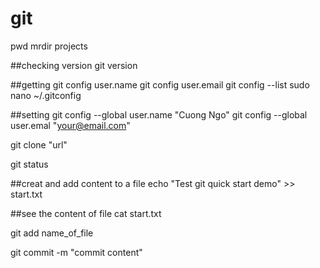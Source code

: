 # git



pwd
mrdir projects

##checking version
git version

##getting
git config user.name
git config user.email
git config --list
sudo nano ~/.gitconfig

##setting
git config --global user.name "Cuong Ngo"
git config --global user.emal "your@email.com"

git clone "url"

git status

##creat and add content to a file
echo "Test git quick start demo" >> start.txt

##see the content of file
cat start.txt


git add name_of_file

git commit -m "commit content"